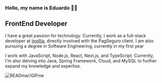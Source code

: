 ### Hello, my name is Eduardo 🖖🏻
## FrontEnd Developer

<p>I have a great passion for technology. Currently, I work as a full-stack developer at <a href="https://invillia.com/global-growth-framework/" target="blank">Invillia</a>, directly involved with the PagSeguro client. I am also pursuing a degree in Software Engineering, currently in my first year</p>

<p>I work with JavaScript, Node.js, React, Next.js, and TypeScript. Currently, I'm also delving into Java, Spring Framework, Cloud, and MySQL to further expand my knowledge and expertise.</p>

![READme//GIFme](https://media0.giphy.com/media/g4N6wTrf1v6yQ/giphy.gif)


